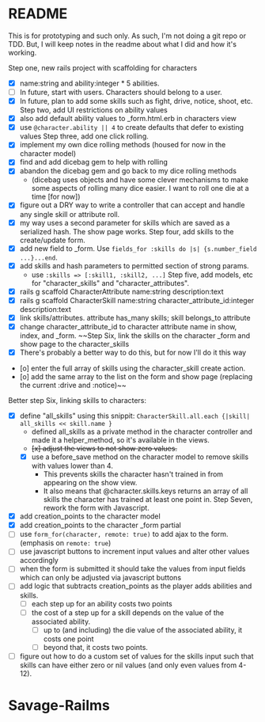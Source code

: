 # README

This is for prototyping and such only. As such, I'm not doing a git repo or TDD.
But, I will keep notes in the readme about what I did and how it's working.

Step one, new rails project with scaffolding for characters
  - [x] name:string and ability:integer * 5 abilities.
  - [ ] In future, start with users. Characters should belong to a user.
  - [x] In future, plan to add some skills such as fight, drive, notice, shoot, etc.
Step two, add UI restrictions on ability values
  - [x] also add default ability values to \_form.html.erb in characters view
  - [x] use `@character.ability || 4` to create defaults that defer to existing values
Step three, add one click rolling.
  - [x] implement my own dice rolling methods (housed for now in the character model)
  - [x] find and add dicebag gem to help with rolling
  - [x] abandon the dicebag gem and go back to my dice rolling methods
    - (dicebag uses objects and have some clever mechanisms to make some aspects of rolling many dice easier. I want to roll one die at a time [for now])
  - [x] figure out a DRY way to write a controller that can accept and handle any single skill or attribute roll.
  - [x] my way uses a second parameter for skills which are saved as a serialized hash. The show page works.
Step four, add skills to the create/update form.
  - [x] add new field to \_form. Use `fields_for :skills do |s| {s.number_field ...}...end`.  
  - [x] add skills and hash parameters to permitted section of strong params.
    - use `:skills => [:skill1, :skill2, ...]`
Step five, add models, etc for "character_skills" and "character_attributes".
  - [x] rails g scaffold CharacterAttribute name:string description:text
  - [x] rails g scaffold CharacterSkill name:string character_attribute_id:integer description:text
  - [x] link skills/attributes. attribute has_many skills; skill belongs_to attribute
  - [x] change character_attribute_id to character attribute name in show, index, and \_form.
~~Step Six, link the skills on the character \_form and show page to the character_skills
  - [x] There's probably a better way to do this, but for now I'll do it this way
  - [o] enter the full array of skills using the character_skill create action.
  - [o] add the same array to the list on the form and show page (replacing the current :drive and :notice)~~

Better step Six, linking skills to characters:
  - [x] define "all_skills" using this snippit: `CharacterSkill.all.each {|skill| all_skills << skill.name } `
    - defined all_skills as a private method in the character controller and made it a helper_method, so it's available in the views.
    - ~~[x] adjust the views to not show zero values.~~
    - [x] use a before_save method on the character model to remove skills with values lower than 4.
      - This prevents skills the character hasn't trained in from appearing on the show view.
      - It also means that \@character.skills.keys returns an array of all skills the character has trained at least one point in.
Step Seven, rework the form with Javascript.
  - [x] add creation_points to the character model
  - [x] add creation_points to the character \_form partial
  - [ ] use `form_for(character, remote: true)` to add ajax to the form. (emphasis on `remote: true`)
  - [ ] use javascript buttons to increment input values and alter other values accordingly
  - [ ] when the form is submitted it should take the values from input fields which can only be adjusted via javascript buttons
  - [ ] add logic that subtracts creation_points as the player adds abilities and skills.  
      - [ ] each step up for an ability costs two points
      - [ ] the cost of a step up for a skill depends on the value of the associated ability.
        - [ ] up to (and including) the die value of the associated ability, it costs one point
        - [ ] beyond that, it costs two points.
  - [ ] figure out how to do a custom set of values for the skills input such that skills can have either zero or nil values (and only even values from 4-12).
# Savage-Railms
